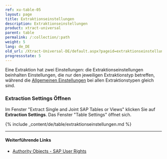 ```yaml
---
ref: xu-table-05
layout: page
title: Extraktionseinstellungen
description: Extraktionseinstellungen
product: xtract-universal
parent: table
permalink: /:collection/:path
weight: 5
lang: de_DE
old_url: /Xtract-Universal-DE/default.aspx?pageid=extraktionseinstellungen
progressstate: 5
---
```


Eine Extraktion hat zwei Einstellungen: die Extraktionseinstellungen beinhalten Einstellungen, die nur den jeweiligen Extraktionstyp betreffen, während die [Allgemeinen Einstellungen](../erste-schritte/allgemeine-einstellungen) bei allen Extraktionstypen gleich sind.
 
### Extraction Settings Öffnen
Im Fenster "Extract Single and Joint SAP Tables or Views" klicken Sie auf **Extraction Settings**. Das Fenster "Table Settings" öffnet sich. 

{% include _content/de/table/extraktionseinstellungen.md  %}

***********
#### Weiterführende Links
- [Authority Objects - SAP User Rights](https://kb.theobald-software.com/sap/authority-objects-sap-user-rights)